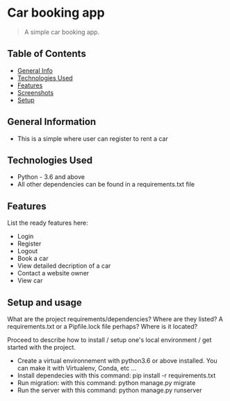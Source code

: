 # Car booking app
> A simple car booking app.

## Table of Contents
* [General Info](#general-information)
* [Technologies Used](#technologies-used)
* [Features](#features)
* [Screenshots](#screenshots)
* [Setup](#setup)
<!-- * [License](#license) -->


## General Information
- This is a simple where user can register to rent a car


## Technologies Used
- Python - 3.6 and above
- All other dependencies can be found in a requirements.txt file


## Features
List the ready features here:
- Login
- Register
- Logout
- Book a car
- View detailed decription of a car
- Contact a website owner
- View car


## Setup and usage
What are the project requirements/dependencies? Where are they listed? A requirements.txt or a Pipfile.lock file perhaps? Where is it located?

Proceed to describe how to install / setup one's local environment / get started with the project.
- Create a virtual environnement with python3.6 or above installed. You can make it with Virtualenv, Conda, etc ...
- Install dependecies with this command: pip install -r requirements.txt
- Run migration: with this command: python manage.py migrate
- Run the server with this command: python manage.py runserver

<!-- Optional -->
<!-- ## License -->
<!-- This project is open source and available under the [... License](). -->

<!-- You don't have to include all sections - just the one's relevant to your project -->
